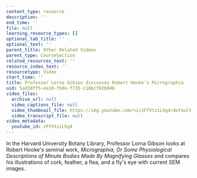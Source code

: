 ```yaml
---
content_type: resource
description: ''
end_time: ''
file: null
learning_resource_types: []
optional_tab_title: ''
optional_text: ''
parent_title: Other Related Videos
parent_type: CourseSection
related_resources_text: ''
resource_index_text: ''
resourcetype: Video
start_time: ''
title: Professor Lorna Gibson discusses Robert Hooke's Micrographia
uid: 5ad38ff5-ee10-fb9e-f735-c16bcf02b846
video_files:
  archive_url: null
  video_captions_file: null
  video_thumbnail_file: https://img.youtube.com/vi/zFfVtziLhg4/default.jpg
  video_transcript_file: null
video_metadata:
  youtube_id: zFfVtziLhg4
---
```


In the Harvard University Botany Library, Professor Lorna Gibson looks at Robert Hooke's seminal work, _Micrographia, Or Some Physiological Descriptions of Minute Bodies Made By Magnifying Glasses_ and compares his illustrations of cork, feather, a flea, and a fly's eye with current SEM images.